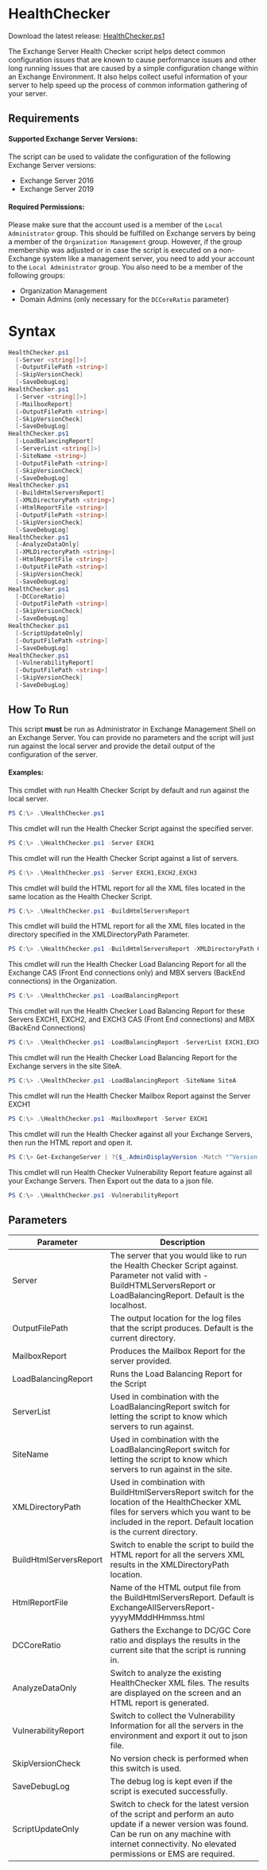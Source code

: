 # HealthChecker

Download the latest release: [HealthChecker.ps1](https://github.com/microsoft/CSS-Exchange/releases/latest/download/HealthChecker.ps1)

The Exchange Server Health Checker script helps detect common configuration issues that are known to cause performance issues and other long running issues that are caused by a simple configuration change within an Exchange Environment. It also helps collect useful information of your server to help speed up the process of common information gathering of your server.


## Requirements
#### Supported Exchange Server Versions:
The script can be used to validate the configuration of the following Exchange Server versions:
- Exchange Server 2016
- Exchange Server 2019

#### Required Permissions:
Please make sure that the account used is a member of the `Local Administrator` group. This should be fulfilled on Exchange servers by being a member of the  `Organization Management` group. However, if the group membership was adjusted or in case the script is executed on a non-Exchange system like a management server, you need to add your account to the `Local Administrator` group. You also need to be a member of the following groups:

- Organization Management
- Domain Admins (only necessary for the `DCCoreRatio` parameter)

# Syntax

```powershell
HealthChecker.ps1
  [-Server <string[]>]
  [-OutputFilePath <string>]
  [-SkipVersionCheck]
  [-SaveDebugLog]
HealthChecker.ps1
  [-Server <string[]>]
  [-MailboxReport]
  [-OutputFilePath <string>]
  [-SkipVersionCheck]
  [-SaveDebugLog]
HealthChecker.ps1
  [-LoadBalancingReport]
  [-ServerList <string[]>]
  [-SiteName <string>]
  [-OutputFilePath <string>]
  [-SkipVersionCheck]
  [-SaveDebugLog]
HealthChecker.ps1
  [-BuildHtmlServersReport]
  [-XMLDirectoryPath <string>]
  [-HtmlReportFile <string>]
  [-OutputFilePath <string>]
  [-SkipVersionCheck]
  [-SaveDebugLog]
HealthChecker.ps1
  [-AnalyzeDataOnly]
  [-XMLDirectoryPath <string>]
  [-HtmlReportFile <string>]
  [-OutputFilePath <string>]
  [-SkipVersionCheck]
  [-SaveDebugLog]
HealthChecker.ps1
  [-DCCoreRatio]
  [-OutputFilePath <string>]
  [-SkipVersionCheck]
  [-SaveDebugLog]
HealthChecker.ps1
  [-ScriptUpdateOnly]
  [-OutputFilePath <string>]
  [-SaveDebugLog]
HealthChecker.ps1
  [-VulnerabilityReport]
  [-OutputFilePath <string>]
  [-SkipVersionCheck]
  [-SaveDebugLog]
```

## How To Run
This script **must** be run as Administrator in Exchange Management Shell on an Exchange Server. You can provide no parameters and the script will just run against the local server and provide the detail output of the configuration of the server.

#### Examples:

This cmdlet with run Health Checker Script by default and run against the local server.

```powershell
PS C:\> .\HealthChecker.ps1
```

This cmdlet will run the Health Checker Script against the specified server.

```powershell
PS C:\> .\HealthChecker.ps1 -Server EXCH1
```

This cmdlet will run the Health Checker Script against a list of servers.

```powershell
PS C:\> .\HealthChecker.ps1 -Server EXCH1,EXCH2,EXCH3
```

This cmdlet will build the HTML report for all the XML files located in the same location as the Health Checker Script.

```powershell
PS C:\> .\HealthChecker.ps1 -BuildHtmlServersReport
```

This cmdlet will build the HTML report for all the XML files located in the directory specified in the XMLDirectoryPath Parameter.

```powershell
PS C:\> .\HealthChecker.ps1 -BuildHtmlServersReport -XMLDirectoryPath C:\Location
```

This cmdlet will run the Health Checker Load Balancing Report for all the Exchange CAS (Front End connections only) and MBX servers (BackEnd connections) in the Organization.

```powershell
PS C:\> .\HealthChecker.ps1 -LoadBalancingReport
```

This cmdlet will run the Health Checker Load Balancing Report for these Servers EXCH1, EXCH2, and EXCH3 CAS (Front End connections) and MBX  (BackEnd Connections)

```powershell
PS C:\> .\HealthChecker.ps1 -LoadBalancingReport -ServerList EXCH1,EXCH2,EXCH3
```

This cmdlet will run the Health Checker Load Balancing Report for the Exchange servers in the site SiteA.

```powershell
PS C:\> .\HealthChecker.ps1 -LoadBalancingReport -SiteName SiteA
```

This cmdlet will run the Health Checker Mailbox Report against the Server EXCH1

```powershell
PS C:\> .\HealthChecker.ps1 -MailboxReport -Server EXCH1
```

This cmdlet will run the Health Checker against all your Exchange Servers, then run the HTML report and open it.

```powershell
PS C:\> Get-ExchangeServer | ?{$_.AdminDisplayVersion -Match "^Version 15"} | .\HealthChecker.ps1; .\HealthChecker.ps1 -BuildHtmlServersReport -HtmlReportFile "ExchangeAllServersReport.html"; .\ExchangeAllServersReport.html
```

This cmdlet will run Health Checker Vulnerability Report feature against all your Exchange Servers. Then Export out the data to a json file.

```powershell
PS C:\> .\HealthChecker.ps1 -VulnerabilityReport
```

## Parameters

Parameter | Description
----------|------------
Server | The server that you would like to run the Health Checker Script against. Parameter not valid with -BuildHTMLServersReport or LoadBalancingReport. Default is the localhost.
OutputFilePath | The output location for the log files that the script produces. Default is the current directory.
MailboxReport | Produces the Mailbox Report for the server provided.
LoadBalancingReport | Runs the Load Balancing Report for the Script
ServerList | Used in combination with the LoadBalancingReport switch for letting the script to know which servers to run against.
SiteName | Used in combination with the LoadBalancingReport switch for letting the script to know which servers to run against in the site.
XMLDirectoryPath | Used in combination with BuildHtmlServersReport switch for the location of the HealthChecker XML files for servers which you want to be included in the report. Default location is the current directory.
BuildHtmlServersReport | Switch to enable the script to build the HTML report for all the servers XML results in the XMLDirectoryPath location.
HtmlReportFile | Name of the HTML output file from the BuildHtmlServersReport. Default is ExchangeAllServersReport-yyyyMMddHHmmss.html
DCCoreRatio | Gathers the Exchange to DC/GC Core ratio and displays the results in the current site that the script is running in.
AnalyzeDataOnly | Switch to analyze the existing HealthChecker XML files. The results are displayed on the screen and an HTML report is generated.
VulnerabilityReport | Switch to collect the Vulnerability Information for all the servers in the environment and export it out to json file.
SkipVersionCheck | No version check is performed when this switch is used.
SaveDebugLog | The debug log is kept even if the script is executed successfully.
ScriptUpdateOnly | Switch to check for the latest version of the script and perform an auto update if a newer version was found. Can be run on any machine with internet connectivity. No elevated permissions or EMS are required.

